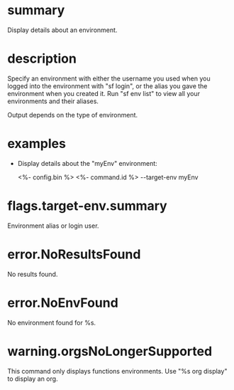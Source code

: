 # summary

Display details about an environment.

# description

Specify an environment with either the username you used when you logged into the environment with "sf login", or the alias you gave the environment when you created it. Run "sf env list" to view all your environments and their aliases.

Output depends on the type of environment.

# examples

- Display details about the "myEnv" environment:

  <%- config.bin %> <%- command.id %> --target-env myEnv

# flags.target-env.summary

Environment alias or login user.

# error.NoResultsFound

No results found.

# error.NoEnvFound

No environment found for %s.

# warning.orgsNoLongerSupported

This command only displays functions environments. Use "%s org display" to display an org.
